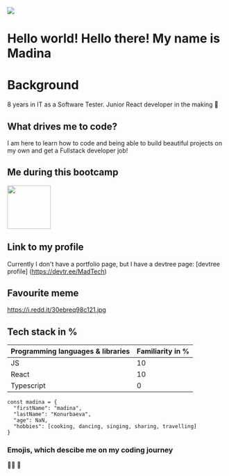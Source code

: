 <img src="https://media.giphy.com/media/YPhs6YoPXEJgFxERoG/giphy.gif?v=4&h=300&w=300&fit=cover&mask=circle&maxage=7d" />

# Hello world! Hello there! My name is Madina 

# Background
8 years in IT as a Software Tester. Junior React developer in the making 🚧

## What drives me to code? 
I am here to learn how to code and being able to build beautiful projects on my own and get a Fullstack developer job!

## Me during this bootcamp
<img src="https://media.giphy.com/media/2IudUHdI075HL02Pkk/giphy.gif" align="center" width="100" height="100" />


## Link to my profile

Currently I don't have a portfolio page, but I have a devtree page:
[devtree profile] (https://devtr.ee/MadTech)

## Favourite meme
https://i.redd.it/30ebreq98c121.jpg

## Tech stack in %

| Programming languages & libraries | Familiarity in %  |
| ----------- | ----------- |
| JS | 10 |
| React| 10 |
| Typescript | 0 |


```
const madina = {
  "firstName": "madina",
  "lastName": "Konurbaeva",
  "age": NaN,
  "hobbies": [cooking, dancing, singing, sharing, travelling]
}
```

### Emojis, which descibe me on my coding journey
👩‍🚀 🚀 
